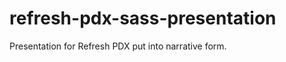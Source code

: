 refresh-pdx-sass-presentation
=============================

Presentation for Refresh PDX put into narrative form.
